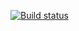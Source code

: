 [![Build status](https://ci.appveyor.com/api/projects/status/3n0gpo6y5lvt5b1i?svg=true)](https://ci.appveyor.com/project/Vito-jj/homework-bdd)
